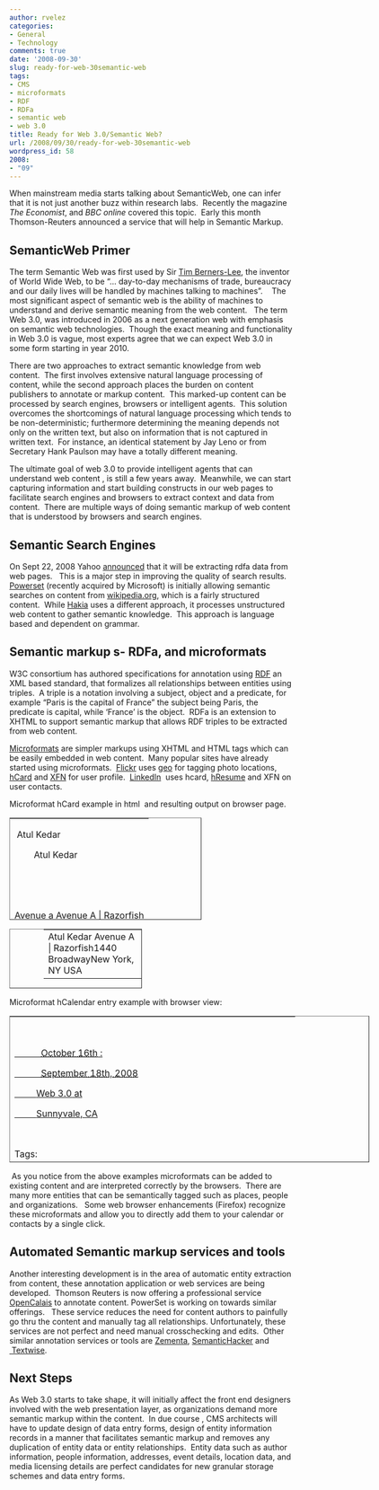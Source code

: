 ```yaml
---
author: rvelez
categories:
- General
- Technology
comments: true
date: '2008-09-30'
slug: ready-for-web-30semantic-web
tags:
- CMS
- microformats
- RDF
- RDFa
- semantic web
- web 3.0
title: Ready for Web 3.0/Semantic Web?
url: /2008/09/30/ready-for-web-30semantic-web
wordpress_id: 58
2008:
- "09"
---
```



When mainstream media starts talking about SemanticWeb, one can infer that it is not just another buzz within research labs.  Recently the magazine _The Economist_, and _BBC online_ covered this topic.  Early this month Thomson-Reuters announced a service that will help in Semantic Markup.  





## SemanticWeb Primer




The term Semantic Web was first used by Sir [Tim Berners-Lee](http://en.wikipedia.org/wiki/Tim_Berners-Lee), the inventor of World Wide Web, to be “… day-to-day mechanisms of trade, bureaucracy and our daily lives will be handled by machines talking to machines”.    The most significant aspect of semantic web is the ability of machines to understand and derive semantic meaning from the web content.   The term Web 3.0, was introduced in 2006 as a next generation web with emphasis on semantic web technologies.  Though the exact meaning and functionality in Web 3.0 is vague, most experts agree that we can expect Web 3.0 in some form starting in year 2010.




There are two approaches to extract semantic knowledge from web content.  The first involves extensive natural language processing of content, while the second approach places the burden on content publishers to annotate or markup content.  This marked-up content can be processed by search engines, browsers or intelligent agents.  This solution overcomes the shortcomings of natural language processing which tends to be non-deterministic; furthermore determining the meaning depends not only on the written text, but also on information that is not captured in written text.  For instance, an identical statement by Jay Leno or from Secretary Hank Paulson may have a totally different meaning.    




The ultimate goal of web 3.0 to provide intelligent agents that can understand web content , is still a few years away.  Meanwhile, we can start capturing information and start building constructs in our web pages to facilitate search engines and browsers to extract context and data from content.  There are multiple ways of doing semantic markup of web content that is understood by browsers and search engines.    





## Semantic Search Engines




On Sept 22, 2008 Yahoo [announced](http://developer.yahoo.net/blog/archives/2008/09/searchmonkey_support_for_rdfa_enabled.html) that it will be extracting rdfa data from web pages.   This is a major step in improving the quality of search results.  [Powerset](http://www.powerset.com/) (recently acquired by Microsoft) is initially allowing semantic searches on content from [wikipedia.org](http://www.wikipedia.org/), which is a fairly structured content.  While [Hakia](http://www.hakia.com/) uses a different approach, it processes unstructured web content to gather semantic knowledge.  This approach is language based and dependent on grammar.





## Semantic markup s- RDFa, and microformats




W3C consortium has authored specifications for annotation using [RDF](http://en.wikipedia.org/wiki/Resource_Description_Framework) an XML based standard, that formalizes all relationships between entities using triples.  A triple is a notation involving a subject, object and a predicate, for example “Paris is the capital of France” the subject being Paris, the predicate is capital, while ‘France’ is the object.  RDFa is an extension to XHTML to support semantic markup that allows RDF triples to be extracted from web content.




[Microformats](http://microformats.org/) are simpler markups using XHTML and HTML tags which can be easily embedded in web content.  Many popular sites have already started using microformats.  [Flickr](http://flickr.com/) uses [geo](http://microformats.org/wiki/geo) for tagging photo locations, [hCard](http://microformats.org/wiki/hcard) and [XFN](http://gmpg.org/xfn) for user profile.  [LinkedIn](http://www.linkedin.com/)  uses hcard, [hResume](http://microformats.org/wiki/hresume) and XFN on user contacts. 




Microformat hCard example in html  and resulting output on browser page.



<table cellpadding="0" cellspacing="0" style="width: 342px; height: 182px;" border="1" width="342" >
<tbody >
<tr >

<td style="background-color: transparent; border: #506868;" >


<div id="hcard-Atul-Kedar" class="vcard">




 <span class="fn">Atul Kedar</span>




        <span class="given-name">Atul Kedar</span>




   </span>




   <div class="org">Avenue a Avenue A | Razorfish</div>




   <div class="adr">




       <div class="street-address">1440 Broadway</div>




       <span class="locality">New York</span>,, 




       <span class="region">NY</span>




      <span class="country-name">USA</span>




   </div>




</div>



</td>
</tr>
</tbody></table>




<table cellpadding="0" cellspacing="0" style="padding-left: 60px; width: 236px; height: 106px;" border="1" width="236" >
<tbody >
<tr >

<td style="background-color: transparent; border: #506868;" >Atul Kedar Avenue A | Razorfish1440 BroadwayNew York, NY USA
</td>
</tr>
</tbody></table>
Microformat hCalendar entry example with browser view:
<table cellpadding="0" cellspacing="0" style="width: 641px; height: 261px;" border="1" width="641" >
<tbody >
<tr >

<td style="background-color: transparent; border: #506868;" >


<div id="hcalendar-Web-3.0" class="vevent">




       <a href="http://www.web3event.com/conference.php" class="url">




           <abbr title="2008-10-16" class="dtstart">October 16th</abbr> : 




           <abbr title="2008-09-18" class="dtend">September 18th, 2008</abbr>




         <span class="summary">Web 3.0</span> at 




         <span class="location">Sunnyvale, CA</span> </a>




        <div class="tags">Tags: 




      <a href="http://eventful.com/events/tags/web%203.0" rel="tag"> web 3.0</a>




      <a href="http://eventful.com/events/tags/SemanticWeb" rel="tag"> SemanticWeb</a></div>




</div>






<table cellpadding="0" cellspacing="0" style="width: 492px; height: 78px;" border="1" width="492" >
<tbody >
<tr >

<td style="background-color: transparent; border: #506868;" >





[October 16th : September 18th, 2008 Web 3.0 at Sunnyvale, CA](http://www.web3event.com/conference.php)




Tags: [ SemanticWeb](http://eventful.com/events/tags/SemanticWeb)





</td>
</tr>
</tbody></table>
 

 



</td>
</tr>
</tbody></table>
 As you notice from the above examples microformats can be added to existing content and are interpreted correctly by the browsers.  There are many more entities that can be semantically tagged such as places, people and organizations.   Some web browser enhancements (Firefox) recognize these microformats and allow you to directly add them to your calendar or contacts by a single click.   


## Automated Semantic markup services and tools




Another interesting development is in the area of automatic entity extraction from content, these annotation application or web services are being developed.  Thomson Reuters is now offering a professional service [OpenCalais](http://www.opencalais.com/node/6859) to annotate content. PowerSet is working on towards similar offerings.   These service reduces the need for content authors to painfully go thru the content and manually tag all relationships. Unfortunately, these services are not perfect and need manual crosschecking and edits.  Other similar annotation services or tools are [Zementa](http://www.zemanta.com/), [SemanticHacker](http://www.semantichacker.com/) and [ Textwise](http://www.semantichacker.com/).





## Next Steps




As Web 3.0 starts to take shape, it will initially affect the front end designers involved with the web presentation layer, as organizations demand more semantic markup within the content.  In due course , CMS architects will have to update design of data entry forms, design of entity information records in a manner that facilitates semantic markup and removes any duplication of entity data or entity relationships.  Entity data such as author information, people information, addresses, event details, location data, and media licensing details are perfect candidates for new granular storage schemes and data entry forms. 




 


 

